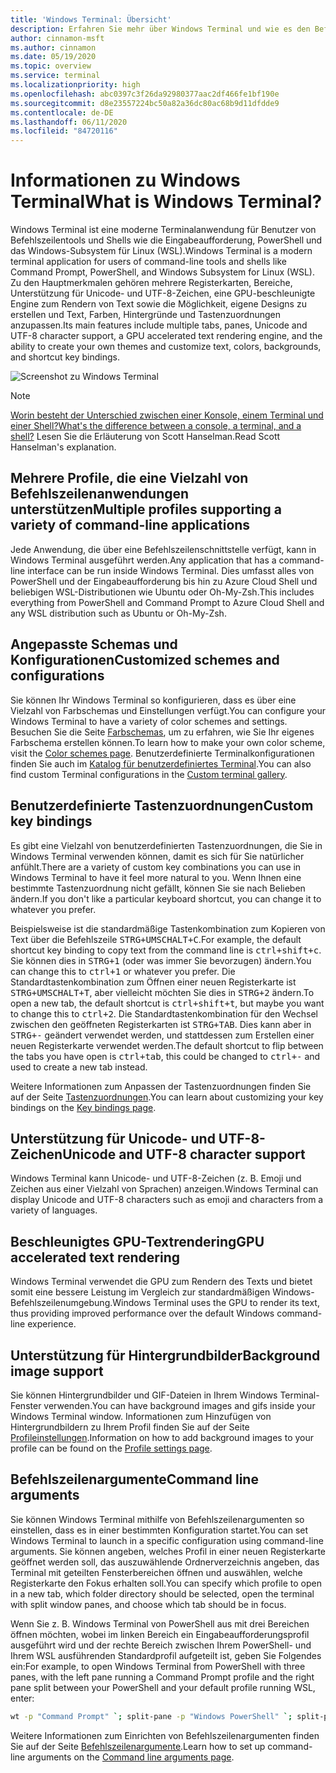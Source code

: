 ```yaml
---
title: 'Windows Terminal: Übersicht'
description: Erfahren Sie mehr über Windows Terminal und wie es den Befehlszeilenworkflow verbessern kann.
author: cinnamon-msft
ms.author: cinnamon
ms.date: 05/19/2020
ms.topic: overview
ms.service: terminal
ms.localizationpriority: high
ms.openlocfilehash: abc0397c3f26da92980377aac2df466fe1bf190e
ms.sourcegitcommit: d8e23557224bc50a82a36dc80ac68b9d11dfdde9
ms.contentlocale: de-DE
ms.lasthandoff: 06/11/2020
ms.locfileid: "84720116"
---
```

# <a name="what-is-windows-terminal"></a><span data-ttu-id="6c1b7-103">Informationen zu Windows Terminal</span><span class="sxs-lookup"><span data-stu-id="6c1b7-103">What is Windows Terminal?</span></span>

<span data-ttu-id="6c1b7-104">Windows Terminal ist eine moderne Terminalanwendung für Benutzer von Befehlszeilentools und Shells wie die Eingabeaufforderung, PowerShell und das Windows-Subsystem für Linux (WSL).</span><span class="sxs-lookup"><span data-stu-id="6c1b7-104">Windows Terminal is a modern terminal application for users of command-line tools and shells like Command Prompt, PowerShell, and Windows Subsystem for Linux (WSL).</span></span> <span data-ttu-id="6c1b7-105">Zu den Hauptmerkmalen gehören mehrere Registerkarten, Bereiche, Unterstützung für Unicode- und UTF-8-Zeichen, eine GPU-beschleunigte Engine zum Rendern von Text sowie die Möglichkeit, eigene Designs zu erstellen und Text, Farben, Hintergründe und Tastenzuordnungen anzupassen.</span><span class="sxs-lookup"><span data-stu-id="6c1b7-105">Its main features include multiple tabs, panes, Unicode and UTF-8 character support, a GPU accelerated text rendering engine, and the ability to create your own themes and customize text, colors, backgrounds, and shortcut key bindings.</span></span>

![Screenshot zu Windows Terminal](./images/overview.png)

> [!NOTE]
> [<span data-ttu-id="6c1b7-107">Worin besteht der Unterschied zwischen einer Konsole, einem Terminal und einer Shell?</span><span class="sxs-lookup"><span data-stu-id="6c1b7-107">What's the difference between a console, a terminal, and a shell?</span></span>](https://www.hanselman.com/blog/WhatsTheDifferenceBetweenAConsoleATerminalAndAShell.aspx) <span data-ttu-id="6c1b7-108">Lesen Sie die Erläuterung von Scott Hanselman.</span><span class="sxs-lookup"><span data-stu-id="6c1b7-108">Read Scott Hanselman's explanation.</span></span>

## <a name="multiple-profiles-supporting-a-variety-of-command-line-applications"></a><span data-ttu-id="6c1b7-109">Mehrere Profile, die eine Vielzahl von Befehlszeilenanwendungen unterstützen</span><span class="sxs-lookup"><span data-stu-id="6c1b7-109">Multiple profiles supporting a variety of command-line applications</span></span>

<span data-ttu-id="6c1b7-110">Jede Anwendung, die über eine Befehlszeilenschnittstelle verfügt, kann in Windows Terminal ausgeführt werden.</span><span class="sxs-lookup"><span data-stu-id="6c1b7-110">Any application that has a command-line interface can be run inside Windows Terminal.</span></span> <span data-ttu-id="6c1b7-111">Dies umfasst alles von PowerShell und der Eingabeaufforderung bis hin zu Azure Cloud Shell und beliebigen WSL-Distributionen wie Ubuntu oder Oh-My-Zsh.</span><span class="sxs-lookup"><span data-stu-id="6c1b7-111">This includes everything from PowerShell and Command Prompt to Azure Cloud Shell and any WSL distribution such as Ubuntu or Oh-My-Zsh.</span></span>

## <a name="customized-schemes-and-configurations"></a><span data-ttu-id="6c1b7-112">Angepasste Schemas und Konfigurationen</span><span class="sxs-lookup"><span data-stu-id="6c1b7-112">Customized schemes and configurations</span></span>

<span data-ttu-id="6c1b7-113">Sie können Ihr Windows Terminal so konfigurieren, dass es über eine Vielzahl von Farbschemas und Einstellungen verfügt.</span><span class="sxs-lookup"><span data-stu-id="6c1b7-113">You can configure your Windows Terminal to have a variety of color schemes and settings.</span></span> <span data-ttu-id="6c1b7-114">Besuchen Sie die Seite [Farbschemas](./customize-settings/color-schemes.md), um zu erfahren, wie Sie Ihr eigenes Farbschema erstellen können.</span><span class="sxs-lookup"><span data-stu-id="6c1b7-114">To learn how to make your own color scheme, visit the [Color schemes page](./customize-settings/color-schemes.md).</span></span> <span data-ttu-id="6c1b7-115">Benutzerdefinierte Terminalkonfigurationen finden Sie auch im [Katalog für benutzerdefiniertes Terminal](./custom-terminal-gallery/powerline-in-powershell.md).</span><span class="sxs-lookup"><span data-stu-id="6c1b7-115">You can also find custom Terminal configurations in the [Custom terminal gallery](./custom-terminal-gallery/powerline-in-powershell.md).</span></span>

## <a name="custom-key-bindings"></a><span data-ttu-id="6c1b7-116">Benutzerdefinierte Tastenzuordnungen</span><span class="sxs-lookup"><span data-stu-id="6c1b7-116">Custom key bindings</span></span>

<span data-ttu-id="6c1b7-117">Es gibt eine Vielzahl von benutzerdefinierten Tastenzuordnungen, die Sie in Windows Terminal verwenden können, damit es sich für Sie natürlicher anfühlt.</span><span class="sxs-lookup"><span data-stu-id="6c1b7-117">There are a variety of custom key combinations you can use in Windows Terminal to have it feel more natural to you.</span></span> <span data-ttu-id="6c1b7-118">Wenn Ihnen eine bestimmte Tastenzuordnung nicht gefällt, können Sie sie nach Belieben ändern.</span><span class="sxs-lookup"><span data-stu-id="6c1b7-118">If you don't like a particular keyboard shortcut, you can change it to whatever you prefer.</span></span>

<span data-ttu-id="6c1b7-119">Beispielsweise ist die standardmäßige Tastenkombination zum Kopieren von Text über die Befehlszeile <kbd>STRG+UMSCHALT+C</kbd>.</span><span class="sxs-lookup"><span data-stu-id="6c1b7-119">For example, the default shortcut key binding to copy text from the command line is <kbd>ctrl+shift+c</kbd>.</span></span> <span data-ttu-id="6c1b7-120">Sie können dies in <kbd>STRG+1</kbd> (oder was immer Sie bevorzugen) ändern.</span><span class="sxs-lookup"><span data-stu-id="6c1b7-120">You can change this to <kbd>ctrl+1</kbd> or whatever you prefer.</span></span> <span data-ttu-id="6c1b7-121">Die Standardtastenkombination zum Öffnen einer neuen Registerkarte ist <kbd>STRG+UMSCHALT+T</kbd>, aber vielleicht möchten Sie dies in <kbd>STRG+2</kbd> ändern.</span><span class="sxs-lookup"><span data-stu-id="6c1b7-121">To open a new tab, the default shortcut is <kbd>ctrl+shift+t</kbd>, but maybe you want to change this to <kbd>ctrl+2</kbd>.</span></span> <span data-ttu-id="6c1b7-122">Die Standardtastenkombination für den Wechsel zwischen den geöffneten Registerkarten ist <kbd>STRG+TAB</kbd>. Dies kann aber in <kbd>STRG+-</kbd> geändert verwendet werden, und stattdessen zum Erstellen einer neuen Registerkarte verwendet werden.</span><span class="sxs-lookup"><span data-stu-id="6c1b7-122">The default shortcut to flip between the tabs you have open is <kbd>ctrl+tab</kbd>, this could be changed to <kbd>ctrl+-</kbd> and used to create a new tab instead.</span></span>

<span data-ttu-id="6c1b7-123">Weitere Informationen zum Anpassen der Tastenzuordnungen finden Sie auf der Seite [Tastenzuordnungen](./customize-settings/key-bindings.md).</span><span class="sxs-lookup"><span data-stu-id="6c1b7-123">You can learn about customizing your key bindings on the [Key bindings page](./customize-settings/key-bindings.md).</span></span>

## <a name="unicode-and-utf-8-character-support"></a><span data-ttu-id="6c1b7-124">Unterstützung für Unicode- und UTF-8-Zeichen</span><span class="sxs-lookup"><span data-stu-id="6c1b7-124">Unicode and UTF-8 character support</span></span>

<span data-ttu-id="6c1b7-125">Windows Terminal kann Unicode- und UTF-8-Zeichen (z. B. Emoji und Zeichen aus einer Vielzahl von Sprachen) anzeigen.</span><span class="sxs-lookup"><span data-stu-id="6c1b7-125">Windows Terminal can display Unicode and UTF-8 characters such as emoji and characters from a variety of languages.</span></span>

## <a name="gpu-accelerated-text-rendering"></a><span data-ttu-id="6c1b7-126">Beschleunigtes GPU-Textrendering</span><span class="sxs-lookup"><span data-stu-id="6c1b7-126">GPU accelerated text rendering</span></span>

<span data-ttu-id="6c1b7-127">Windows Terminal verwendet die GPU zum Rendern des Texts und bietet somit eine bessere Leistung im Vergleich zur standardmäßigen Windows-Befehlszeilenumgebung.</span><span class="sxs-lookup"><span data-stu-id="6c1b7-127">Windows Terminal uses the GPU to render its text, thus providing improved performance over the default Windows command-line experience.</span></span>

## <a name="background-image-support"></a><span data-ttu-id="6c1b7-128">Unterstützung für Hintergrundbilder</span><span class="sxs-lookup"><span data-stu-id="6c1b7-128">Background image support</span></span>

<span data-ttu-id="6c1b7-129">Sie können Hintergrundbilder und GIF-Dateien in Ihrem Windows Terminal-Fenster verwenden.</span><span class="sxs-lookup"><span data-stu-id="6c1b7-129">You can have background images and gifs inside your Windows Terminal window.</span></span> <span data-ttu-id="6c1b7-130">Informationen zum Hinzufügen von Hintergrundbildern zu Ihrem Profil finden Sie auf der Seite [Profileinstellungen](./customize-settings/profile-settings.md#background-image-settings).</span><span class="sxs-lookup"><span data-stu-id="6c1b7-130">Information on how to add background images to your profile can be found on the [Profile settings page](./customize-settings/profile-settings.md#background-image-settings).</span></span>

## <a name="command-line-arguments"></a><span data-ttu-id="6c1b7-131">Befehlszeilenargumente</span><span class="sxs-lookup"><span data-stu-id="6c1b7-131">Command line arguments</span></span>

<span data-ttu-id="6c1b7-132">Sie können Windows Terminal mithilfe von Befehlszeilenargumenten so einstellen, dass es in einer bestimmten Konfiguration startet.</span><span class="sxs-lookup"><span data-stu-id="6c1b7-132">You can set Windows Terminal to launch in a specific configuration using command-line arguments.</span></span> <span data-ttu-id="6c1b7-133">Sie können angeben, welches Profil in einer neuen Registerkarte geöffnet werden soll, das auszuwählende Ordnerverzeichnis angeben, das Terminal mit geteilten Fensterbereichen öffnen und auswählen, welche Registerkarte den Fokus erhalten soll.</span><span class="sxs-lookup"><span data-stu-id="6c1b7-133">You can specify which profile to open in a new tab, which folder directory should be selected, open the terminal with split window panes, and choose which tab should be in focus.</span></span>

<span data-ttu-id="6c1b7-134">Wenn Sie z. B. Windows Terminal von PowerShell aus mit drei Bereichen öffnen möchten, wobei im linken Bereich ein Eingabeaufforderungsprofil ausgeführt wird und der rechte Bereich zwischen Ihrem PowerShell- und Ihrem WSL ausführenden Standardprofil aufgeteilt ist, geben Sie Folgendes ein:</span><span class="sxs-lookup"><span data-stu-id="6c1b7-134">For example, to open Windows Terminal from PowerShell with three panes, with the left pane running a Command Prompt profile and the right pane split between your PowerShell and your default profile running WSL, enter:</span></span>

```bash
wt -p "Command Prompt" `; split-pane -p "Windows PowerShell" `; split-pane -H wsl.exe
```

<span data-ttu-id="6c1b7-135">Weitere Informationen zum Einrichten von Befehlszeilenargumenten finden Sie auf der Seite [Befehlszeilenargumente](./command-line-arguments.md).</span><span class="sxs-lookup"><span data-stu-id="6c1b7-135">Learn how to set up command-line arguments on the [Command line arguments page](./command-line-arguments.md).</span></span>
